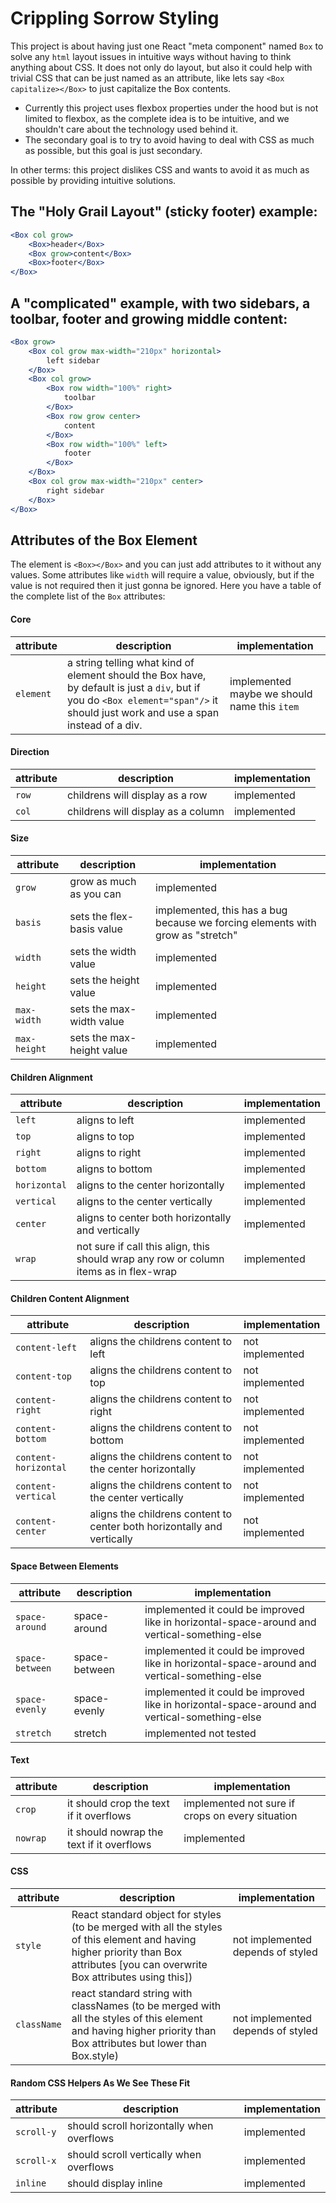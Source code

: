 # Crippling Sorrow Styling

This project is about having just one React "meta component" named `Box` to solve any `html` layout issues in intuitive ways without having to think anything about CSS. It does not only do layout, but also it could help with trivial CSS that can be just named as an attribute, like lets say `<Box capitalize></Box>` to just capitalize the Box contents.

- Currently this project uses flexbox properties under the hood but is not limited to flexbox, as the complete idea is to be intuitive, and we shouldn't care about the technology used behind it.
- The secondary goal is to try to avoid having to deal with CSS as much as possible, but this goal is just secondary.

In other terms: this project dislikes CSS and wants to avoid it as much as possible by providing intuitive solutions.

## The "Holy Grail Layout" (sticky footer) example:

```jsx
<Box col grow>
	<Box>header</Box>
	<Box grow>content</Box>
	<Box>footer</Box>
</Box>
```

## A "complicated" example, with two sidebars, a toolbar, footer and growing middle content:
```jsx
<Box grow>
	<Box col grow max-width="210px" horizontal>
		left sidebar
	</Box>
	<Box col grow>
		<Box row width="100%" right>
			toolbar
		</Box>
		<Box row grow center>
			content
		</Box>
		<Box row width="100%" left>
			footer
		</Box>
	</Box>
	<Box col grow max-width="210px" center>
		right sidebar
	</Box>
</Box>
```

## Attributes of the Box Element

The element is `<Box></Box>` and you can just add attributes to it without any values. Some attributes like `width` will require a value, obviously, but if the value is not required then it just gonna be ignored. Here you have a table of the complete list of the `Box` attributes:

#### Core

attribute | description | implementation
--- | --- | ---
`element` | a string telling what kind of element should the Box have, by default is just a `div`, but if you do `<Box element="span"/>` it should just work and use a span instead of a div. | implemented maybe we should name this `item`

#### Direction

attribute | description | implementation
--- | --- | ---
`row` | childrens will display as a row | implemented
`col` | childrens will display as a column | implemented

#### Size

attribute | description | implementation
--- | --- | ---
`grow` | grow as much as you can | implemented
`basis` | sets the flex-basis value | implemented, this has a bug because we forcing elements with grow as "stretch"
`width` | sets the width value |  implemented
`height` | sets the height value  | implemented
`max-width` | sets the max-width value  | implemented
`max-height` | sets the max-height value  | implemented

#### Children Alignment

attribute | description | implementation
--- | --- | ---
`left` | aligns to left | implemented
`top` | aligns to top | implemented
`right` | aligns to right | implemented
`bottom` | aligns to bottom | implemented
`horizontal` | aligns to the center horizontally | implemented
`vertical` | aligns to the center vertically | implemented
`center` | aligns to center both horizontally and vertically | implemented
`wrap` | not sure if call this align, this should wrap any row or column items as in flex-wrap | implemented

#### Children Content Alignment

attribute | description | implementation
--- | --- | ---
`content-left` | aligns the childrens content to left | not implemented
`content-top` | aligns the childrens content to top | not implemented
`content-right` | aligns the childrens content to right | not implemented
`content-bottom` | aligns the childrens content to bottom | not implemented
`content-horizontal` | aligns the childrens content to the center horizontally | not implemented
`content-vertical` | aligns the childrens content to the center vertically | not implemented
`content-center` | aligns the childrens content to center both horizontally and vertically | not implemented

#### Space Between Elements

attribute | description | implementation
--- | --- | ---
`space-around` |  space-around | implemented it could be improved like in horizontal-space-around and vertical-something-else
`space-between` | space-between | implemented it could be improved like in horizontal-space-around and vertical-something-else
`space-evenly` | space-evenly | implemented it could be improved like in horizontal-space-around and vertical-something-else
`stretch` | stretch | implemented not tested | implemented it could be improved like in horizontal-space-around and vertical-something-else

#### Text
attribute | description | implementation
--- | --- | ---
`crop` | it should crop the text if it overflows | implemented not sure if crops on every situation | implemented but not really tested
`nowrap` | it should nowrap the text if it overflows | implemented

#### CSS

attribute | description | implementation
--- | --- | ---
`style` | React standard object for styles (to be merged with all the styles of this element and having higher priority than Box attributes [you can overwrite Box attributes using this]) | not implemented depends of styled | not implemented
`className` | react standard string with classNames (to be merged with all the styles of this element and having higher priority than Box attributes but lower than Box.style) | not implemented depends of styled | not implemented


#### Random CSS Helpers As We See These Fit

attribute | description | implementation
--- | --- | ---
`scroll-y` | should scroll horizontally when overflows | implemented
`scroll-x` | should scroll vertically when overflows | implemented
`inline` | should display inline  | implemented



